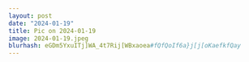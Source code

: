 ```yaml
---
layout: post
date: "2024-01-19"
title: Pic on 2024-01-19
image: 2024-01-19.jpeg
blurhash: eGDm5YxuITj]WA_4t7Rij[WBxaoea#fQfQoIf6a}j[j[oKaefkfQay
---
```



